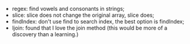 * regex: find vowels and consonants in strings;
* slice: slice does not change the original array, slice does;
* findIndex: don't use find to search index, the best option is findIndex;
* Ijoin: found that I love the join method (this would be more of a discovery than a learning.)
